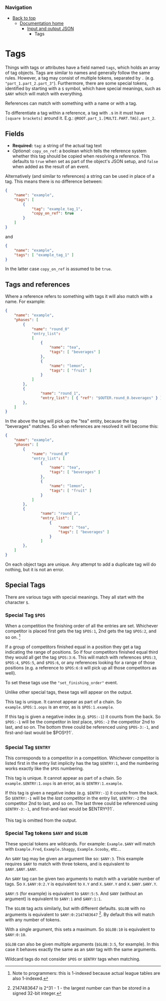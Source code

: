 ### Navigation

- [Back to top](../../readme.md)
  - [Documentation home](../readme.md)
    - [Input and output JSON](readme.md)
      - Tags

# Tags

Things with tags or attributes have a field named `tags`, which holds an array of tag objects. Tags are similar to names and generally follow the same rules. However, a tag may consist of multiple tokens, separated by `.` (e.g. `"part_1.part_2.part_3"`). Furthermore, there are some special tokens, identified by starting with a `$` symbol, which have special meanings, such as `$ANY` which will match with everything.

References can match with something with a name or with a tag.

To differentiate a tag within a reference, a tag with `.`s in it must have `[square brackets]` around it. E.g.: `@ROOT.part_1.[MULTI.PART.TAG].part_2`.

## Fields

- **Required:** `tag`: a string of the actual tag text
- *Optional:* `copy_on_ref`: a boolean which tells the reference system whether this tag should be copied when resolving a reference. This defaults to `true` when set as part of the object's JSON setup, and `false` when added as the result of an event.

Alternatively (and similar to references) a string can be used in place of a tag. This means there is no difference between:

```json
{
	"name": "example",
	"tags": [
		{
			"tag": "example_tag_1",
			"copy_on_ref": true
		} 
	]
}
```
	
and

```json
{
	"name": "example",
	"tags": [ "example_tag_1" ]
}
```

In the latter case `copy_on_ref` is assumed to be `true`.

## Tags and references

Where a reference refers to something with tags it will also match with a name. For example:

```json
{
	"name": "example",
	"phases": [
		{
			"name": "round_0"
			"entry_list":
			[
				{
					"name": "tea",
					"tags": [ "beverages" ]
				},
				{
					"name": "lemon",
					"tags": [ "fruit" ]
				}
			]
		},
		{
				"name": "round_1",
				"entry_list": [ { "ref": "$OUTER.round_0.beverages" } ]
		},
	]
}
```
	
In the above the tag will pick up the "tea" entity, because the tag "beverages" matches. So when references are resolved it will become this:

```json
{
	"name": "example",
	"phases": [
		{
			"name": "round_0"
			"entry_list": [
				{
					"name": "tea",
					"tags": [ "beverages" ]
				},
				{
					"name": "lemon",
					"tags": [ "fruit" ]
				}
			]
		},
		{
				"name": "round_1",
				"entry_list": [
					{
						"name": "tea",
						"tags": [ "beverages" ]
					}
				]
		},
	]
}
```

On each object tags are unique. Any attempt to add a duplicate tag will do nothing, but it is not an error.

## Special Tags

There are various tags with special meanings. They all start with the character `$`.

### Special Tag `$POS`

When a competition the finishing order of all the entries are set. Whichever competitor is placed first gets the tag `$POS:1`, 2nd gets the tag `$POS:2`, and so on. [^1]

If a group of competitors finished equal in a position they get a tag indicating the range of positions. So if four competitors finished equal third they would all get the tag `$POS:3:6`. This will match with references `$POS:3`, `$POS:4`, `$POS:5`, and `$POS:6`, or any references looking for a range of those positions (e.g. a reference to `$POS:6:8` will pick up all those competitors as well).

To set these tags use the `"set_finishing_order"` event.

Unlike other special tags, these tags will appear on the output.

This tag is unique. It cannot appear as part of a chain. So `example.$POS:1.oops` is an error, as is `$POS:1.example`.

If this tag is given a negative index (e.g. `$POS:-1`) it counts from the back. So `$POS:-1` will be the competitor in *last* place, `$POS:-2` the competitor 2nd to last, and so on. The bottom three could be referenced using `$POS-3:-1`, and first-and-last would be $POS:-1:1`.

[^1]: Note to programmers: this is 1-indexed because actual league tables are also 1-indexed.

### Special Tag `$ENTRY`

This corresponds to a competitor in a competition. Whichever competitor is listed first in the entry list implicity has the tag `$ENTRY:1`, and the numbering works exactly like the `$POS` numbering.

This tag is unique. It cannot appear as part of a chain. So `example.$ENTRY:1.oops` is an error, as is `$ENTRY:1.example`.

If this tag is given a negative index (e.g. `$ENTRY:-1`) it counts from the back. So `$ENTRY:-1` will be the *last* competitor in the entry list, `$ENTRY:-2` the competitor 2nd to last, and so on. The last three could be referenced using `$ENTRY-3:-1`, and first-and-last would be $ENTRY:-1:1`.

This tag is omitted from the output.

### Special Tag tokens `$ANY` and `$GLOB`

These special tokens are wildcards. For example: `Example.$ANY` will match with `Example.Fred`, `Example.Shaggy`, `Example.Scooby`, etc...

An `$ANY` tag may be given an argument like so: `$ANY:3`. This example requires `$ANY` to match with three tokens, and is equivalent to `$ANY.$ANY.$ANY`.

An `$ANY` tag can be given two arguments to match with a variable number of tags. So `X.$ANY:0:2.Y` is equivalent to `X.Y` and `X.$ANY.Y` and `X.$ANY.$ANY.Y`.

`$ANY:5` (for example) is equivalent to `$ANY:5:5`. And `$ANY` (without an argument) is equivalent to `$ANY:1` and `$ANY:1:1`.

The `$GLOB` tag acts similarly, but with different defaults. `$GLOB` with no arguments is equivalent to `$ANY:0:2147483647` [^2]. By default this will match with any number of tokens.

With a single argument, this sets a maximum. So `$GLOB:10` is equivalent to `$ANY:0:10`.

`$GLOB` can also be given multiple arguments (`$GLOB:3:5`, for example). In this case it behaves exactly the same as an `$ANY` tag with the same arguments.

Wildcard tags do not consider `$POS` or `$ENTRY` tags when matching.

[^2]: 2147483647 is 2^31  - 1 - the largest number can than be stored in a signed 32-bit integer.
